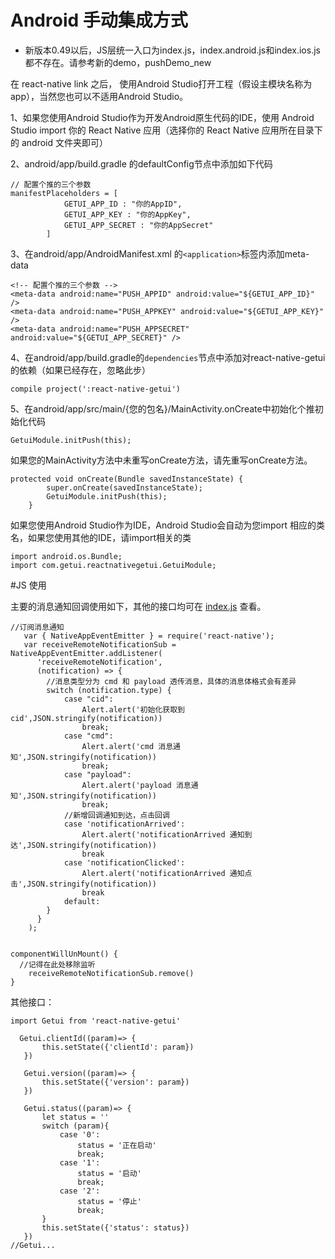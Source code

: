 # Android 手动集成方式

* 新版本0.49以后，JS层统一入口为index.js，index.android.js和index.ios.js都不存在。请参考新的demo，pushDemo_new

在 react-native link 之后， 使用Android Studio打开工程（假设主模块名称为app），当然您也可以不适用Android Studio。

1、如果您使用Android Studio作为开发Android原生代码的IDE，使用 Android Studio import 你的 React Native 应用（选择你的 React Native 应用所在目录下的 android 文件夹即可）

2、android/app/build.gradle 的defaultConfig节点中添加如下代码

````
// 配置个推的三个参数
manifestPlaceholders = [
            GETUI_APP_ID : "你的AppID",
            GETUI_APP_KEY : "你的AppKey",
            GETUI_APP_SECRET : "你的AppSecret"
        ]

````

3、在android/app/AndroidManifest.xml 的`<application>`标签内添加meta-data

````
<!-- 配置个推的三个参数 -->
<meta-data android:name="PUSH_APPID" android:value="${GETUI_APP_ID}" />
<meta-data android:name="PUSH_APPKEY" android:value="${GETUI_APP_KEY}" />
<meta-data android:name="PUSH_APPSECRET" android:value="${GETUI_APP_SECRET}" />

````

4、在android/app/build.gradle的`dependencies`节点中添加对react-native-getui的依赖（如果已经存在，忽略此步）

````
compile project(':react-native-getui')

````

5、在android/app/src/main/{您的包名}/MainActivity.onCreate中初始化个推初始化代码

````
GetuiModule.initPush(this);

````
如果您的MainActivity方法中未重写onCreate方法，请先重写onCreate方法。

````
protected void onCreate(Bundle savedInstanceState) {
        super.onCreate(savedInstanceState);
        GetuiModule.initPush(this);
    }
````
如果您使用Android Studio作为IDE，Android Studio会自动为您import 相应的类名，如果您使用其他的IDE，请import相关的类

````
import android.os.Bundle;
import com.getui.reactnativegetui.GetuiModule;
````

#JS 使用

主要的消息通知回调使用如下，其他的接口均可在 [index.js](https://github.com/GetuiLaboratory/react-native-getui/blob/master/index.js) 查看。

````
//订阅消息通知
   var { NativeAppEventEmitter } = require('react-native');
   var receiveRemoteNotificationSub = NativeAppEventEmitter.addListener(
      'receiveRemoteNotification',
      (notification) => {
        //消息类型分为 cmd 和 payload 透传消息，具体的消息体格式会有差异
        switch (notification.type) {
            case "cid":
                Alert.alert('初始化获取到cid',JSON.stringify(notification))
                break;
            case "cmd":
                Alert.alert('cmd 消息通知',JSON.stringify(notification))
                break;
            case "payload":
                Alert.alert('payload 消息通知',JSON.stringify(notification))
                break;
            //新增回调通知到达，点击回调
            case 'notificationArrived':
                Alert.alert('notificationArrived 通知到达',JSON.stringify(notification))
                break
            case 'notificationClicked':
                Alert.alert('notificationArrived 通知点击',JSON.stringify(notification))
                break
            default:
        }
      }
    );


````

````
componentWillUnMount() {
  //记得在此处移除监听
    receiveRemoteNotificationSub.remove()
}

````

其他接口：

````
import Getui from 'react-native-getui'

  Getui.clientId((param)=> {
       this.setState({'clientId': param})
   })

   Getui.version((param)=> {
       this.setState({'version': param})
   })

   Getui.status((param)=> {
       let status = ''
       switch (param){
           case '0':
               status = '正在启动'
               break;
           case '1':
               status = '启动'
               break;
           case '2':
               status = '停止'
               break;
       }
       this.setState({'status': status})
   })
//Getui...

````
